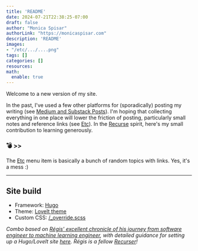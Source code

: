 ```yaml
---
title: 'README'
date: 2024-07-21T22:38:25-07:00
draft: false
author: "Monica Spisar"
authorLink: "https://monicaspisar.com"
description: 'README'
images: 
- "/etc/.../....png"
tags: []
categories: []
resources:
math:
  enable: true
---
```


Welcome to a new version of my site. 

In the past, I've used a few other platforms for (sporadically) posting my writing (see [Medium and Substack Posts](https://monicaspisar.com/notes/medium-and-substack-posts/)). I'm hoping that collecting everything in one place will lower the friction of posting, particularly small notes and reference links (see [Etc](https://monicaspisar.com/etc/)). In the [Recurse](https://monicaspisar.com/posts/recurse/) spirit, here's my small contribution to learning generously.

### &#128163; >> 
The [Etc](https://monicaspisar.com/etc/) menu item is basically a bunch of random topics with links. Yes, it's a mess :)

---

## Site build
- Framework: [Hugo](https://gohugo.io/)
- Theme: [LoveIt theme](https://github.com/dillonzq/LoveIt)
- Custom CSS: [/_override.scss](https://github.com/msyvr/my-website/blob/main/assets/css/_override.scss)
<!-- - Comments: [utterances](https://github.com/utterance) -->

_Combo based on [Régis' excellent chronicle of his journey from software engineer to machine learning engineer](https://swe-to-mle.pages.dev), with detailed guidance for setting up a Hugo/LoveIt site [here](https://swe-to-mle.pages.dev/posts/learn-in-public/). Régis is a fellow [Recurser](https://recurse.com)!_